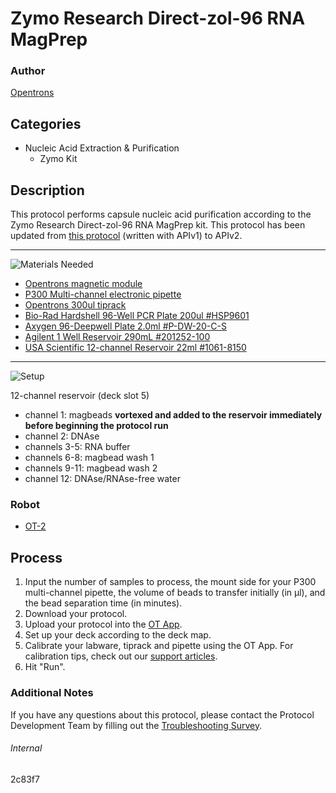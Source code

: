 # Zymo Research Direct-zol-96 RNA MagPrep

### Author
[Opentrons](https://opentrons.com/)



## Categories
* Nucleic Acid Extraction & Purification
	* Zymo Kit


## Description
This protocol performs capsule nucleic acid purification according to the Zymo Research Direct-zol-96 RNA MagPrep kit. This protocol has been updated from [this protocol](https://protocol-delivery.protocols.opentrons.com/protocol/716efb) (written with APIv1) to APIv2.

---
![Materials Needed](https://s3.amazonaws.com/opentrons-protocol-library-website/custom-README-images/001-General+Headings/materials.png)

* [Opentrons magnetic module](https://shop.opentrons.com/collections/hardware-modules/products/magdeck)
* [P300 Multi-channel electronic pipette](https://shop.opentrons.com/collections/ot-2-pipettes/products/8-channel-electronic-pipette?variant=5984202489885)
* [Opentrons 300ul tiprack](https://shop.opentrons.com/collections/opentrons-tips)
* [Bio-Rad Hardshell 96-Well PCR Plate 200ul #HSP9601](https://www.bio-rad.com/en-us/sku/hsp9601-hard-shell-96-well-pcr-plates-low-profile-thin-wall-skirted-white-clear?ID=hsp9601)
* [Axygen 96-Deepwell Plate 2.0ml #P-DW-20-C-S](https://ecatalog.corning.com/life-sciences/b2c/US/en/Genomics-&-Molecular-Biology/Automation-Consumables/Deep-Well-Plate/Axygen%C2%AE-Deep-Well-and-Assay-Plates/p/P-DW-20-C-S)
* [Agilent 1 Well Reservoir 290mL #201252-100](https://www.agilent.com/store/en_US/Prod-201252-100/201252-100)
* [USA Scientific 12-channel Reservoir 22ml #1061-8150](https://www.usascientific.com/12-channel-automation-reservoir.aspx)

---
![Setup](https://s3.amazonaws.com/opentrons-protocol-library-website/custom-README-images/001-General+Headings/Setup.png)

12-channel reservoir (deck slot 5)
* channel 1: magbeads **vortexed and added to the reservoir immediately before beginning the protocol run**
* channel 2: DNAse
* channels 3-5: RNA buffer
* channels 6-8: magbead wash 1
* channels 9-11: magbead wash 2
* channel 12: DNAse/RNAse-free water

### Robot
* [OT-2](https://opentrons.com/ot-2)

## Process
1. Input the number of samples to process, the mount side for your P300 multi-channel pipette, the volume of beads to transfer initially (in µl), and the bead separation time (in minutes).
2. Download your protocol.
3. Upload your protocol into the [OT App](https://opentrons.com/ot-app).
4. Set up your deck according to the deck map.
5. Calibrate your labware, tiprack and pipette using the OT App. For calibration tips, check out our [support articles](https://support.opentrons.com/en/collections/1559720-guide-for-getting-started-with-the-ot-2).
6. Hit "Run".

### Additional Notes
If you have any questions about this protocol, please contact the Protocol Development Team by filling out the [Troubleshooting Survey](https://protocol-troubleshooting.paperform.co/).

###### Internal
2c83f7
